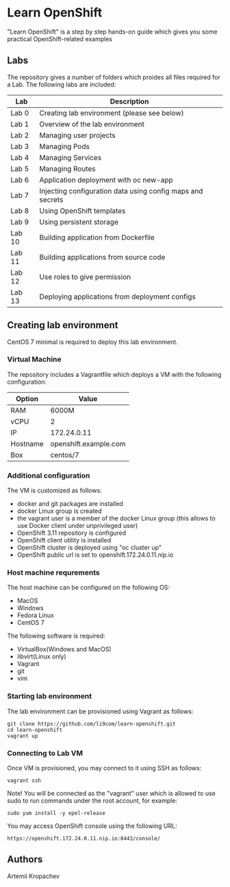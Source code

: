 # Learn OpenShift

"Learn OpenShift" is a step by step hands-on guide which gives you some practical OpenShift-related examples

## Labs

The repository gives a number of folders which proides all files required for a Lab.
The following labs are included:

Lab    | Description
------ | -----------
Lab 0  | Creating lab environment (please see below)
Lab 1  | Overview of the lab environment
Lab 2  | Managing user projects
Lab 3  | Managing Pods
Lab 4  | Managing Services
Lab 5  | Managing Routes
Lab 6  | Application deployment with oc new-app
Lab 7  | Injecting configuration data using config maps and secrets
Lab 8  | Using OpenShift templates
Lab 9  | Using persistent storage
Lab 10 | Building application from Dockerfile
Lab 11 | Building applications from source code
Lab 12 | Use roles to give permission
Lab 13 | Deploying applications from deployment configs

## Creating lab environment

CentOS 7 minimal is required to deploy this lab environment.

### Virtual Machine

The repository includes a Vagrantfile which deploys a VM with the following configuration:

Option   | Value
-------- | -----
RAM      | 6000M
vCPU     | 2
IP       | 172.24.0.11
Hostname | openshift.example.com
Box      | centos/7

### Additional configuration

The VM is customized as follows:
- docker and git packages are installed
- docker Linux group is created
- the vagrant user is a member of the docker Linux group (this allows to use Docker client under unprivileged user)
- OpenShift 3.11 repository is configured
- OpenShift client utility is installed
- OpenShift cluster is deployed using "oc cluster up"
- OpenShift public url is set to openshift.172.24.0.11.nip.io

### Host machine requrements

The host machine can be configured on the following OS:
- MacOS
- Windows
- Fedora Linux
- CentOS 7

The following software is required:
- VirtualBox(Windows and MacOS)
- libvirt(Linux only)
- Vagrant
- git
- vim

### Starting lab environment

The lab environment can be provisioned using Vagrant as follows:

```
git clone https://github.com/li9com/learn-openshift.git
cd learn-openshift
vagrant up
```

### Connecting to Lab VM

Once VM is provisioned, you may connect to it using SSH as follows:

```
vagrant ssh
```

Note! You will be connected as the "vagrant" user which is allowed to use sudo to run commands under the root account, for example:

```
sudo yum install -y epel-release
```

You may access OpenShift console using the following URL:

```
https://openshift.172.24.0.11.nip.io:8443/console/
```

## Authors

Artemii Kropachev



